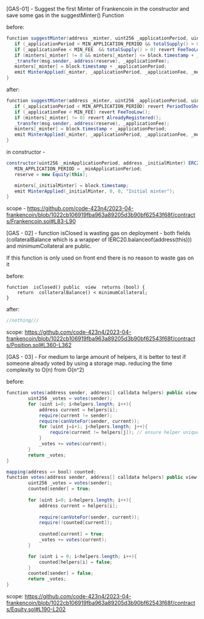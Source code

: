 [GAS-01] - Suggest the first Minter of Frankencoin in the constructor and save some gas in the suggestMinter() Function

before:
```java
function suggestMinter(address _minter, uint256 _applicationPeriod, uint256 _applicationFee, string calldata _message) override external {
   if (_applicationPeriod < MIN_APPLICATION_PERIOD && totalSupply() > 0) revert PeriodTooShort();
   if (_applicationFee < MIN_FEE  && totalSupply() > 0) revert FeeTooLow();
   if (minters[_minter] != 0 && minters[_minter] <= block.timestamp + _applicationPeriod) revert AlreadyRegistered();
   _transfer(msg.sender, address(reserve), _applicationFee);
   minters[_minter] = block.timestamp + _applicationPeriod;
   emit MinterApplied(_minter, _applicationPeriod, _applicationFee, _message);
}
```

after:
```java
function suggestMinter(address _minter, uint256 _applicationPeriod, uint256 _applicationFee, string calldata _message) override external {
   if (_applicationPeriod < MIN_APPLICATION_PERIOD) revert PeriodTooShort();
   if (_applicationFee < MIN_FEE) revert FeeTooLow();
   if (minters[_minter] != 0) revert AlreadyRegistered();
   _transfer(msg.sender, address(reserve), _applicationFee);
   minters[_minter] = block.timestamp + _applicationPeriod;
   emit MinterApplied(_minter, _applicationPeriod, _applicationFee, _message);
}
```
in constructor - 

```java
constructor(uint256 _minApplicationPeriod, address _initialMinter) ERC20(18){
   MIN_APPLICATION_PERIOD = _minApplicationPeriod;
   reserve = new Equity(this);

   minters[_initialMinter] = block.timestamp;
   emit MinterApplied(_initialMinter, 0, 0, "Initial minter"); 
}
```

scope - 
https://github.com/code-423n4/2023-04-frankencoin/blob/1022cb106919fba963a89205d3b90bf62543f68f/contracts/Frankencoin.sol#L83-L90

[GAS - 02] - 
function isClosed is wasting gas on deployment - both fields (collateralBalance which is a wrapper of IERC20.balanceof(address(this))) and minimumCollateral are public.

If this function is only used on front end there is no reason to waste gas on it

before:

```
function  isClosed() public  view  returns (bool) {
	return  collateralBalance() < minimumCollateral;
}
```
after:

```java
//nothing///
```
scope:
https://github.com/code-423n4/2023-04-frankencoin/blob/1022cb106919fba963a89205d3b90bf62543f68f/contracts/Position.sol#L360-L362

[GAS - 03] - 
For medium to large amount of helpers, it is better to test if someone already voted by using a storage map.
reducing the time complexity to O(n) from O(n^2)

before:
```java
function votes(address sender, address[] calldata helpers) public view returns (uint256) {
        uint256 _votes = votes(sender);
        for (uint i=0; i<helpers.length; i++){
            address current = helpers[i];
            require(current != sender);
            require(canVoteFor(sender, current));
            for (uint j=i+1; j<helpers.length; j++){
                require(current != helpers[j]); // ensure helper unique
            }
            _votes += votes(current);
        }
        return _votes;
}
```

```java
mapping(address => bool) counted;
function votes(address sender, address[] calldata helpers) public view returns (uint256) {
        uint256 _votes = votes(sender);
        counted[sender] = true;
        
        for (uint i=0; i<helpers.length; i++){
            address current = helpers[i];
            
            require(canVoteFor(sender, current));
            require(!counted[current]);
            
            counted[current] = true;
            _votes += votes(current);
        }

		for (uint i = 0; i<helpers.length; i++){
			counted[helpers[i] = false;
		}
		counted[sender] = false;
        return _votes;
}
```

scope:
https://github.com/code-423n4/2023-04-frankencoin/blob/1022cb106919fba963a89205d3b90bf62543f68f/contracts/Equity.sol#L190-L202